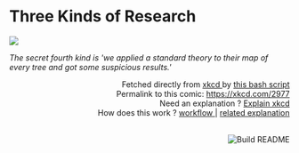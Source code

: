 # <b>Three Kinds of Research</b>

[![](https://imgs.xkcd.com/comics/three_kinds_of_research.png)](https://xkcd.com/2977)

<i>The secret fourth kind is &#39;we applied a standard theory to their map of every tree and got some suspicious results.&#39;</i>

<div align="right">
  Fetched directly from
  <a href="https://xkcd.com">
    xkcd
  </a>
  by
  <a href="https://github.com/Vanille-N/Vanille-N/blob/master/fetch">
    this bash script
  </a>
</div>
<div align="right">
  Permalink to this comic:
  <a href="https://xkcd.com/2977">
    https://xkcd.com/2977
  </a>
</div>
<div align="right">
  Need an explanation ?
  <a href="https://www.explainxkcd.com/wiki/index.php/2977">
    Explain xkcd
  </a>
</div>
<div align="right">
  How does this work ?
  <a href="https://github.com/Vanille-N/Vanille-N/blob/master/.github/workflows/build.yml">
    workflow
  </a>
  |
  <a href="https://simonwillison.net/2020/Jul/10/self-updating-profile-readme/">
    related explanation
  </a>
</div><br>

<a href="https://github.com/Vanille-N/Vanille-N/actions"><img src="https://github.com/Vanille-N/Vanille-N/workflows/Build%20README/badge.svg" align="right" alt="Build README"></a>
